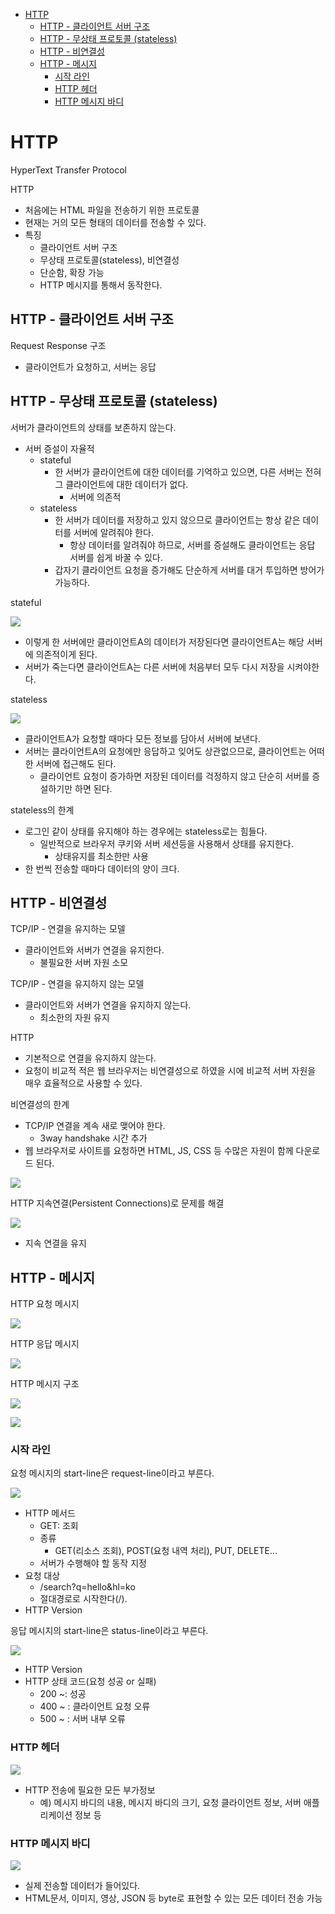 - [HTTP](#http)
  - [HTTP - 클라이언트 서버 구조](#http---클라이언트-서버-구조)
  - [HTTP - 무상태 프로토콜 (stateless)](#http---무상태-프로토콜-stateless)
  - [HTTP - 비연결성](#http---비연결성)
  - [HTTP - 메시지](#http---메시지)
    - [시작 라인](#시작-라인)
    - [HTTP 헤더](#http-헤더)
    - [HTTP 메시지 바디](#http-메시지-바디)

# HTTP

HyperText Transfer Protocol

HTTP

- 처음에는 HTML 파일을 전송하기 위한 프로토콜
- 현재는 거의 모든 형태의 데이터를 전송할 수 있다.
- 특징
  - 클라이언트 서버 구조
  - 무상태 프로토콜(stateless), 비연결성
  - 단순함, 확장 가능
  - HTTP 메시지를 통해서 동작한다.

## HTTP - 클라이언트 서버 구조

Request Response 구조

- 클라이언트가 요청하고, 서버는 응답

## HTTP - 무상태 프로토콜 (stateless)

서버가 클라이언트의 상태를 보존하지 않는다.

- 서버 증설이 자율적
  - stateful
    - 한 서버가 클라이언트에 대한 데이터를 기억하고 있으면, 다른 서버는 전혀 그 클라이언트에 대한 데이터가 없다.
      - 서버에 의존적
  - stateless
    - 한 서버가 데이터를 저장하고 있지 않으므로 클라이언트는 항상 같은 데이터를 서버에 알려줘야 한다.
      - 항상 데이터를 알려줘야 하므로, 서버를 증설해도 클라이언트는 응답 서버를 쉽게 바꿀 수 있다.
    - 갑자기 클라이언트 요청을 증가해도 단순하게 서버를 대거 투입하면 방어가 가능하다.

stateful

![](img/2022-09-29-17-24-18.png)

- 이렇게 한 서버에만 클라이언트A의 데이터가 저장된다면 클라이언트A는 해당 서버에 의존적이게 된다.
- 서버가 죽는다면 클라이언트A는 다른 서버에 처음부터 모두 다시 저장을 시켜야한다.

stateless

![](img/2022-09-29-17-25-33.png)

- 클라이언트A가 요청할 때마다 모든 정보를 담아서 서버에 보낸다.
- 서버는 클라이언트A의 요청에만 응답하고 잊어도 상관없으므로, 클라이언트는 어떠한 서버에 접근해도 된다.
  - 클라이언트 요청이 증가하면 저장된 데이터를 걱정하지 않고 단순히 서버를 증설하기만 하면 된다.

stateless의 한계

- 로그인 같이 상태를 유지해야 하는 경우에는 stateless로는 힘들다.
  - 일반적으로 브라우저 쿠키와 서버 세션등을 사용해서 상태를 유지한다.
    - 상태유지를 최소한만 사용
- 한 번씩 전송할 때마다 데이터의 양이 크다.

## HTTP - 비연결성

TCP/IP - 연결을 유지하는 모델

- 클라이언트와 서버가 연결을 유지한다.
  - 불필요한 서버 자원 소모

TCP/IP - 연결을 유지하지 않는 모델

- 클라이언트와 서버가 연결을 유지하지 않는다.
  - 최소한의 자원 유지

HTTP

- 기본적으로 연결을 유지하지 않는다.
- 요청이 비교적 적은 웹 브라우저는 비연결성으로 하였을 시에 비교적 서버 자원을 매우 효율적으로 사용할 수 있다.

비연결성의 한계

- TCP/IP 연결을 계속 새로 맺어야 한다.
  - 3way handshake 시간 추가
- 웹 브라우저로 사이트를 요청하면 HTML, JS, CSS 등 수많은 자원이 함께 다운로드 된다.

![](img/2022-09-29-18-34-58.png)

HTTP 지속연결(Persistent Connections)로 문제를 해결

![](img/2022-09-29-18-35-17.png)

- 지속 연결을 유지

## HTTP - 메시지

HTTP 요청 메시지

![](img/2022-09-29-19-06-21.png)

HTTP 응답 메시지

![](img/2022-09-29-19-06-41.png)

HTTP 메시지 구조

![](img/2022-09-29-19-07-26.png)

![](img/2022-09-29-19-07-35.png)

### 시작 라인

요청 메시지의 start-line은 request-line이라고 부른다.

![](img/2022-09-29-19-11-12.png)

- HTTP 메서드
  - GET: 조회
  - 종류
    - GET(리소스 조회), POST(요청 내역 처리), PUT, DELETE...
  - 서버가 수행해야 할 동작 지정
- 요청 대상
  - /search?q=hello&hl=ko
  - 절대경로로 시작한다(/).
- HTTP Version

응답 메시지의 start-line은 status-line이라고 부른다.

![](img/2022-09-29-19-20-06.png)

- HTTP Version
- HTTP 상태 코드(요청 성공 or 실패)
  - 200 ~: 성공
  - 400 ~ : 클라이언트 요청 오류
  - 500 ~ : 서버 내부 오류
  
### HTTP 헤더

![](img/2022-09-29-19-23-48.png)

- HTTP 전송에 필요한 모든 부가정보
  - 예) 메시지 바디의 내용, 메시지 바디의 크기, 요청 클라이언트 정보, 서버 애플리케이션 정보 등

### HTTP 메시지 바디

![](img/2022-09-29-19-25-58.png)

- 실제 전송할 데이터가 들어있다.
- HTML문서, 이미지, 영상, JSON 등 byte로 표현할 수 있는 모든 데이터 전송 가능

